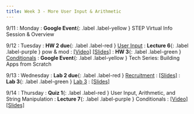 ```yaml
---
title: Week 3 - More User Input & Arithmetic
---
```


9/11
: Monday
: **Google Event**{: .label .label-yellow } STEP Virtual Info Session & Overview

9/12 
: Tuesday
: **HW 2 due**{: .label .label-red } [User Input](https://edstem.org/us/courses/41440/lessons/70331/slides/402532)
: **Lecture 6**{: .label .label-purple } pow & mod
  : [\[Video\]](https://www.youtube.com/watch?v=IIMqerzfx6k) [\[Slides\]](https://edstem.org/us/courses/41440/lessons/70332/slides/407211)
: **HW 3**{: .label .label-green } [Conditionals](https://edstem.org/us/courses/41440/lessons/70332/slides/406879)
: **Google Event**{: .label .label-yellow } Tech Series: Building Apps from Scratch

9/13
: Wednesday
: **Lab 2 due**{: .label .label-red } [Recruitment](https://edstem.org/us/courses/41440/lessons/75000/slides/407182)
  : [\[Slides\]](https://edstem.org/us/courses/41440/lessons/70330/slides/376323)
: **Lab 3**{: .label .label-green } [Lab 3](https://edstem.org/us/courses/41440/lessons/75000/slides/407182)
  : [\[Slides\]](https://edstem.org/us/courses/41440/lessons/75000/slides/407311)

9/14 
: Thursday
: **Quiz 1**{: .label .label-red } User Input, Arithmetic, and String Manipulation
: **Lecture 7**{: .label .label-purple } Conditionals
  : [\[Video\]](https://edstem.org/us/courses/41440/lessons/70332/slides/407602) [\[Slides\]](https://edstem.org/us/courses/41440/lessons/70332/slides/407603)